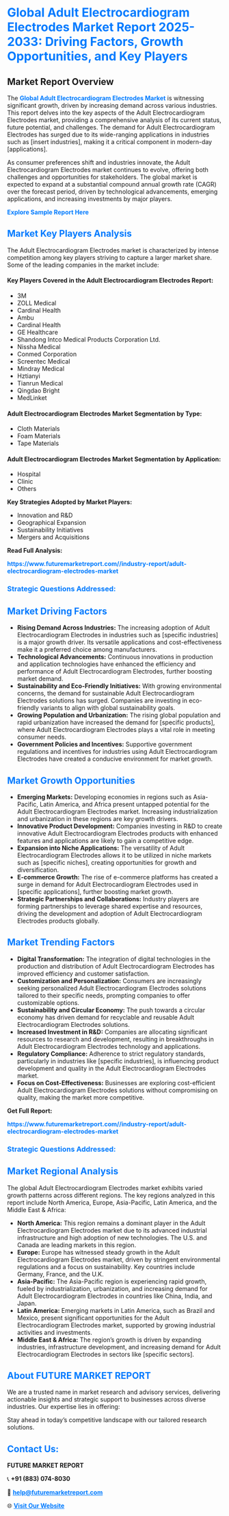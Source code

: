 <h1 style="color: #007BFF;">Global Adult Electrocardiogram Electrodes Market Report 2025-2033: Driving Factors, Growth Opportunities, and Key Players</h1>

<section id="overview">
<h2>Market Report Overview</h2>
<p>The <a href="https://www.futuremarketreport.com//industry-report/adult-electrocardiogram-electrodes-market" style="color: #007BFF; text-decoration: none;"><strong>Global Adult Electrocardiogram Electrodes Market</strong></a> is witnessing significant growth, driven by increasing demand across various industries. This report delves into the key aspects of the Adult Electrocardiogram Electrodes market, providing a comprehensive analysis of its current status, future potential, and challenges. The demand for Adult Electrocardiogram Electrodes has surged due to its wide-ranging applications in industries such as [insert industries], making it a critical component in modern-day [applications].</p>
<p>As consumer preferences shift and industries innovate, the Adult Electrocardiogram Electrodes market continues to evolve, offering both challenges and opportunities for stakeholders. The global market is expected to expand at a substantial compound annual growth rate (CAGR) over the forecast period, driven by technological advancements, emerging applications, and increasing investments by major players.</p>
</section>

<section id="overview">
<p><a href="https://www.futuremarketreport.com//request-sample/reportId=78285" style="color: #007BFF; text-decoration: none;"><strong>Explore Sample Report Here</strong></a></p>
</section>

<section id="key-players">
<h2 style="color: #007BFF;">Market Key Players Analysis</h2>
<p>The Adult Electrocardiogram Electrodes market is characterized by intense competition among key players striving to capture a larger market share. Some of the leading companies in the market include:</p>
<h4>Key Players Covered in the Adult Electrocardiogram Electrodes Report:</h4>
<ul><li>3M</li><li>ZOLL Medical</li><li>Cardinal Health</li><li>Ambu</li><li>Cardinal Health</li><li>GE Healthcare</li><li>Shandong Intco Medical Products Corporation Ltd.</li><li>Nissha Medical</li><li>Conmed Corporation</li><li>Screentec Medical</li><li>Mindray Medical</li><li>Hztianyi</li><li>Tianrun Medical</li><li>Qingdao Bright</li><li>MedLinket</li></ul>
<h4>Adult Electrocardiogram Electrodes Market Segmentation by Type:</h4>
<ul><li>Cloth Materials</li><li>Foam Materials</li><li>Tape Materials</li></ul>

<h4>Adult Electrocardiogram Electrodes Market Segmentation by Application:</h4>
<ul><li>Hospital</li><li>Clinic</li><li>Others</li></ul>
<p><strong>Key Strategies Adopted by Market Players:</strong></p>
<ul>
<li>Innovation and R&D</li>
<li>Geographical Expansion</li>
<li>Sustainability Initiatives</li>
<li>Mergers and Acquisitions</li>
</ul>
</section>

<section>
<p><strong>Read Full Analysis: </strong></p><a href="https://www.futuremarketreport.com//industry-report/adult-electrocardiogram-electrodes-market" style="color: #007BFF; text-decoration: none;"><strong>https://www.futuremarketreport.com//industry-report/adult-electrocardiogram-electrodes-market</strong></a>
<h3 style="color: #007BFF;">Strategic Questions Addressed:</h3>
</section>

<section id="driving-factors">
<h2 style="color: #007BFF;">Market Driving Factors</h2>
<ul>
<li><strong>Rising Demand Across Industries:</strong> The increasing adoption of Adult Electrocardiogram Electrodes in industries such as [specific industries] is a major growth driver. Its versatile applications and cost-effectiveness make it a preferred choice among manufacturers.</li>
<li><strong>Technological Advancements:</strong> Continuous innovations in production and application technologies have enhanced the efficiency and performance of Adult Electrocardiogram Electrodes, further boosting market demand.</li>
<li><strong>Sustainability and Eco-Friendly Initiatives:</strong> With growing environmental concerns, the demand for sustainable Adult Electrocardiogram Electrodes solutions has surged. Companies are investing in eco-friendly variants to align with global sustainability goals.</li>
<li><strong>Growing Population and Urbanization:</strong> The rising global population and rapid urbanization have increased the demand for [specific products], where Adult Electrocardiogram Electrodes plays a vital role in meeting consumer needs.</li>
<li><strong>Government Policies and Incentives:</strong> Supportive government regulations and incentives for industries using Adult Electrocardiogram Electrodes have created a conducive environment for market growth.</li>
</ul>
</section>

<section id="growth-opportunities">
<h2 style="color: #007BFF;">Market Growth Opportunities</h2>
<ul>
<li><strong>Emerging Markets:</strong> Developing economies in regions such as Asia-Pacific, Latin America, and Africa present untapped potential for the Adult Electrocardiogram Electrodes market. Increasing industrialization and urbanization in these regions are key growth drivers.</li>
<li><strong>Innovative Product Development:</strong> Companies investing in R&D to create innovative Adult Electrocardiogram Electrodes products with enhanced features and applications are likely to gain a competitive edge.</li>
<li><strong>Expansion into Niche Applications:</strong> The versatility of Adult Electrocardiogram Electrodes allows it to be utilized in niche markets such as [specific niches], creating opportunities for growth and diversification.</li>
<li><strong>E-commerce Growth:</strong> The rise of e-commerce platforms has created a surge in demand for Adult Electrocardiogram Electrodes used in [specific applications], further boosting market growth.</li>
<li><strong>Strategic Partnerships and Collaborations:</strong> Industry players are forming partnerships to leverage shared expertise and resources, driving the development and adoption of Adult Electrocardiogram Electrodes products globally.</li>
</ul>
</section>

<section id="trending-factors">
<h2 style="color: #007BFF;">Market Trending Factors</h2>
<ul>
<li><strong>Digital Transformation:</strong> The integration of digital technologies in the production and distribution of Adult Electrocardiogram Electrodes has improved efficiency and customer satisfaction.</li>
<li><strong>Customization and Personalization:</strong> Consumers are increasingly seeking personalized Adult Electrocardiogram Electrodes solutions tailored to their specific needs, prompting companies to offer customizable options.</li>
<li><strong>Sustainability and Circular Economy:</strong> The push towards a circular economy has driven demand for recyclable and reusable Adult Electrocardiogram Electrodes solutions.</li>
<li><strong>Increased Investment in R&D:</strong> Companies are allocating significant resources to research and development, resulting in breakthroughs in Adult Electrocardiogram Electrodes technology and applications.</li>
<li><strong>Regulatory Compliance:</strong> Adherence to strict regulatory standards, particularly in industries like [specific industries], is influencing product development and quality in the Adult Electrocardiogram Electrodes market.</li>
<li><strong>Focus on Cost-Effectiveness:</strong> Businesses are exploring cost-efficient Adult Electrocardiogram Electrodes solutions without compromising on quality, making the market more competitive.</li>
</ul>
</section>

<section>
<p><strong>Get Full Report: </strong></p><a href="https://www.futuremarketreport.com//industry-report/adult-electrocardiogram-electrodes-market" style="color: #007BFF; text-decoration: none;"><strong>https://www.futuremarketreport.com//industry-report/adult-electrocardiogram-electrodes-market</strong></a>
<h3 style="color: #007BFF;">Strategic Questions Addressed:</h3>
</section>


<section id="regional-analysis">
<h2 style="color: #007BFF;">Market Regional Analysis</h2>
<p>The global Adult Electrocardiogram Electrodes market exhibits varied growth patterns across different regions. The key regions analyzed in this report include North America, Europe, Asia-Pacific, Latin America, and the Middle East & Africa:</p>
<ul>
<li><strong>North America:</strong> This region remains a dominant player in the Adult Electrocardiogram Electrodes market due to its advanced industrial infrastructure and high adoption of new technologies. The U.S. and Canada are leading markets in this region.</li>
<li><strong>Europe:</strong> Europe has witnessed steady growth in the Adult Electrocardiogram Electrodes market, driven by stringent environmental regulations and a focus on sustainability. Key countries include Germany, France, and the U.K.</li>
<li><strong>Asia-Pacific:</strong> The Asia-Pacific region is experiencing rapid growth, fueled by industrialization, urbanization, and increasing demand for Adult Electrocardiogram Electrodes in countries like China, India, and Japan.</li>
<li><strong>Latin America:</strong> Emerging markets in Latin America, such as Brazil and Mexico, present significant opportunities for the Adult Electrocardiogram Electrodes market, supported by growing industrial activities and investments.</li>
<li><strong>Middle East & Africa:</strong> The region’s growth is driven by expanding industries, infrastructure development, and increasing demand for Adult Electrocardiogram Electrodes in sectors like [specific sectors].</li>
</ul>
</section>

<footer>
<h2 style="color: #007BFF;">About FUTURE MARKET REPORT</h2>
<p>We are a trusted name in market research and advisory services, delivering actionable insights and strategic support to businesses across diverse industries. Our expertise lies in offering:</p>

<p>Stay ahead in today’s competitive landscape with our tailored research solutions.</p>

<h2 style="color: #007BFF;">Contact Us:</h2>
<p><strong>FUTURE MARKET REPORT</strong></p>
<p>📞 <strong>+91 (883) 074-8030</strong></p>
<p>📧 <strong><a href="mailto:help@futuremarketreport.com" style="color: #007BFF;">help@futuremarketreport.com</a></strong></p>
<p>🌐 <strong><a href="https://www.futuremarketreport.com/" style="color: #007BFF;">Visit Our Website</a></strong></p>
</footer>
